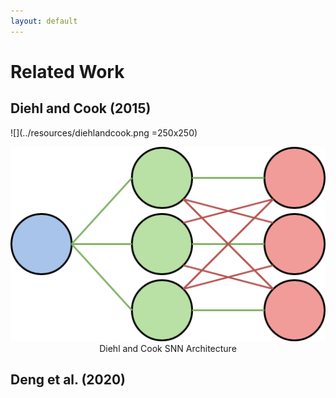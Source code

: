 ```yaml
---
layout: default
---
```

# Related Work

## Diehl and Cook (2015)
![](../resources/diehlandcook.png =250x250)
<div align="center">
<img src="../resources/diehlandcook.png" alt="Diehl and Cook SNN">
<figcaption class="custom_caption" width="100" height="100">Diehl and Cook SNN Architecture</figcaption>
</div>

## Deng et al. (2020)
